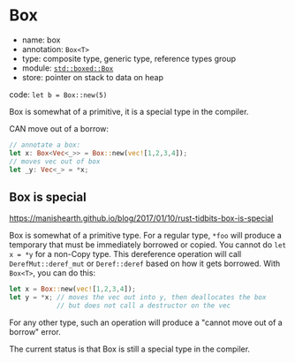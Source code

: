 # Box

- name: box
- annotation: `Box<T>`
- type: composite type, generic type, reference types group
- module: [`std::boxed::Box`](https://doc.rust-lang.org/std/boxed/)
- store: pointer on stack to data on heap


code: `let b = Box::new(5)`

Box is somewhat of a primitive, it is a special type in the compiler.

CAN move out of a borrow:

```rust
// annotate a box:
let x: Box<Vec<_>> = Box::new(vec![1,2,3,4]);
// moves vec out of box
let _y: Vec<_> = *x;
```



## Box is special
https://manishearth.github.io/blog/2017/01/10/rust-tidbits-box-is-special

Box is somewhat of a primitive type.
For a regular type, `*foo` will produce a temporary that must be immediately borrowed or copied. You cannot do `let x = *y` for a non-Copy type. This dereference operation will call `DerefMut::deref_mut` or `Deref::deref` based on how it gets borrowed. With `Box<T>`, you can do this:

```rust
let x = Box::new(vec![1,2,3,4]);
let y = *x; // moves the vec out into y, then deallocates the box
            // but does not call a destructor on the vec
```

For any other type, such an operation will produce a "cannot move out of a borrow" error.

The current status is that Box<T> is still a special type in the compiler. 